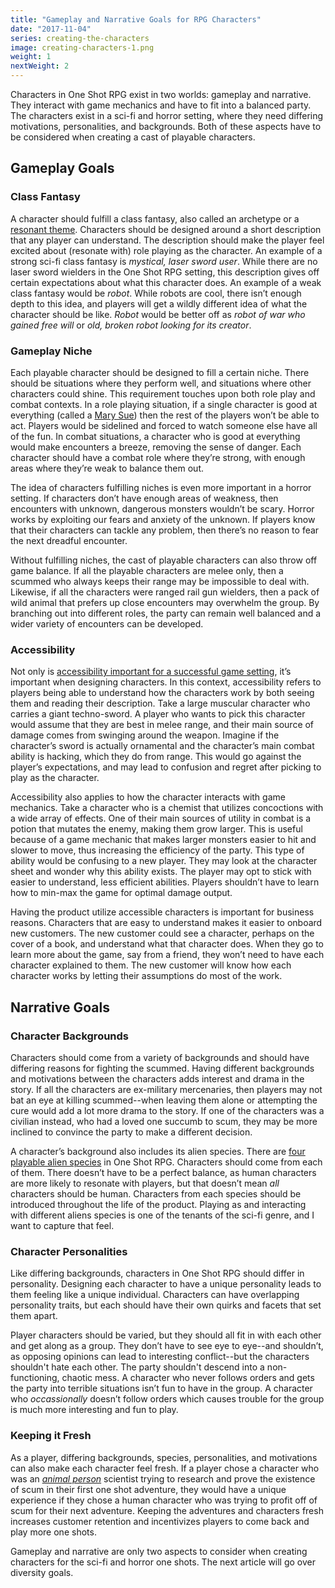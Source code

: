 ```yaml
---
title: "Gameplay and Narrative Goals for RPG Characters"
date: "2017-11-04"
series: creating-the-characters
image: creating-characters-1.png
weight: 1
nextWeight: 2
---
```


Characters in One Shot RPG exist in two worlds: gameplay and narrative. They interact with game mechanics and have to fit into a balanced party. The characters exist in a sci-fi and horror setting, where they need differing motivations, personalities, and backgrounds. Both of these aspects have to be considered when creating a cast of playable characters.<!--more-->

## Gameplay Goals

### Class Fantasy
A character should fulfill a class fantasy, also called an archetype or a [resonant theme](https://youtu.be/mvUQ8LMVIQA?t=78). Characters should be designed around a short description that any player can understand. The description should make the player feel excited about (resonate with) role playing as the character. An example of a strong sci-fi class fantasy is _mystical, laser sword user_. While there are no laser sword wielders in the One Shot RPG setting, this description gives off certain expectations about what this character does. An example of a weak class fantasy would be _robot_. While robots are cool, there isn’t enough depth to this idea, and players will get a wildly different idea of what the character should be like. _Robot_ would be better off as _robot of war who gained free will_ or _old, broken robot looking for its creator_.

### Gameplay Niche
Each playable character should be designed to fill a certain niche. There should be situations where they perform well, and situations where other characters could shine. This requirement touches upon both role play and combat contexts. In a role playing situation, if a single character is good at everything (called a [Mary Sue](http://tvtropes.org/pmwiki/pmwiki.php/Main/MarySue)) then the rest of the players won’t be able to act. Players would be sidelined and forced to watch someone else have all of the fun. In combat situations, a character who is good at everything would make encounters a breeze, removing the sense of danger. Each character should have a combat role where they’re strong, with enough areas where they’re weak to balance them out.

The idea of characters fulfilling niches is even more important in a horror setting. If characters don’t have enough areas of weakness, then encounters with unknown, dangerous monsters wouldn’t be scary. Horror works by exploiting our fears and anxiety of the unknown. If players know that their characters can tackle any problem, then there’s no reason to fear the next dreadful encounter.

Without fulfilling niches, the cast of playable characters can also throw off game balance. If all the playable characters are melee only, then a scummed who always keeps their range may be impossible to deal with. Likewise, if all the characters were ranged rail gun wielders, then a pack of wild animal that prefers up close encounters may overwhelm the group. By branching out into different roles, the party can remain well balanced and a wider variety of encounters can be developed.

### Accessibility
Not only is [accessibility important for a successful game setting](/blog/creating-the-setting/requirements-for-a-role-playing-game-setting/#gameplay-and-experience-requirements), it’s important when designing characters. In this context, accessibility refers to players being able to understand how the characters work by both seeing them and reading their description. Take a large muscular character who carries a giant techno-sword. A player who wants to pick this character would assume that they are best in melee range, and their main source of damage comes from swinging around the weapon. Imagine if the character’s sword is actually ornamental and the character’s main combat ability is hacking, which they do from range. This would go against the player’s expectations, and may lead to confusion and regret after picking to play as the character.

Accessibility also applies to how the character interacts with game mechanics. Take a character who is a chemist that utilizes concoctions with a wide array of effects. One of their main sources of utility in combat is a potion that mutates the enemy, making them grow larger. This is useful because of a game mechanic that makes larger monsters easier to hit and slower to move, thus increasing the efficiency of the party. This type of ability would be confusing to a new player. They may look at the character sheet and wonder why this ability exists. The player may opt to stick with easier to understand, less efficient abilities. Players shouldn’t have to learn how to min-max the game for optimal damage output.

Having the product utilize accessible characters is important for business reasons. Characters that are easy to understand makes it easier to onboard new customers. The new customer could see a character, perhaps on the cover of a book, and understand what that character does. When they go to learn more about the game, say from a friend, they won’t need to have each character explained to them. The new customer will know how each character works by letting their assumptions do most of the work.

## Narrative Goals

### Character Backgrounds
Characters should come from a variety of backgrounds and should have differing reasons for fighting the scummed. Having different backgrounds and motivations between the characters adds interest and drama in the story. If all the characters are ex-military mercenaries, then players may not bat an eye at killing scummed--when leaving them alone or attempting the cure would add a lot more drama to the story. If one of the characters was a civilian instead, who had a loved one succumb to scum, they may be more inclined to convince the party to make a different decision.

A character’s background also includes its alien species. There are [four playable alien species](/blog/creating-the-setting/planets-and-races/) in One Shot RPG. Characters should come from each of them. There doesn’t have to be a perfect balance, as human characters are more likely to resonate with players, but that doesn’t mean _all_ characters should be human. Characters from each species should be introduced throughout the life of the product. Playing as and interacting with different aliens species is one of the tenants of the sci-fi genre, and I want to capture that feel.

### Character Personalities

Like differing backgrounds, characters in One Shot RPG should differ in personality. Designing each character to have a unique personality leads to them feeling like a unique individual. Characters can have overlapping personality traits, but each should have their own quirks and facets that set them apart.

Player characters should be varied, but they should all fit in with each other and get along as a group. They don’t have to see eye to eye--and shouldn’t, as opposing opinions can lead to interesting conflict--but the characters shouldn't hate each other. The party shouldn't descend into a non-functioning, chaotic mess. A character who never follows orders and gets the party into terrible situations isn’t fun to have in the group. A character who _occassionally_ doesn’t follow orders which causes trouble for the group is much more interesting and fun to play.

### Keeping it Fresh

As a player, differing backgrounds, species, personalities, and motivations can also make each character feel fresh. If a player chose a character who was an _[animal person](/blog/creating-the-setting/planets-and-races/#venus)_ scientist trying to research and prove the existence of scum in their first one shot adventure, they would have a unique experience if they chose a human character who was trying to profit off of scum for their next adventure. Keeping the adventures and characters fresh increases customer retention and incentivizes players to come back and play more one shots.

Gameplay and narrative are only two aspects to consider when creating characters for the sci-fi and horror one shots. The next article will go over diversity goals.
